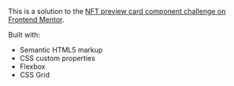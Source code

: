 This is a solution to the [NFT preview card component challenge on Frontend Mentor](https://www.frontendmentor.io/challenges/nft-preview-card-component-SbdUL_w0U).

Built with:
- Semantic HTML5 markup
- CSS custom properties
- Flexbox
- CSS Grid
